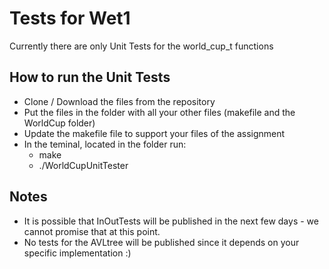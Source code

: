 # Tests for Wet1
Currently there are only Unit Tests for the world_cup_t functions

## How to run the Unit Tests
* Clone / Download the files from the repository
* Put the files in the folder with all your other files (makefile and the WorldCup folder)
* Update the makefile file to support your files of the assignment
* In the teminal, located in the folder run:
  * make
  * ./WorldCupUnitTester

## Notes
* It is possible that InOutTests will be published in the next few days - we cannot promise that at this point.
* No tests for the AVLtree will be published since it depends on your specific implementation :)
